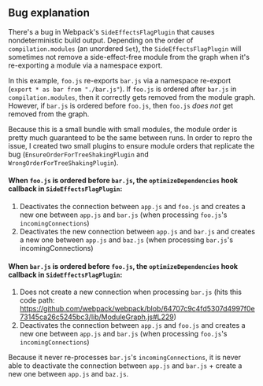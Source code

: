 ## Bug explanation

There's a bug in Webpack's `SideEffectsFlagPlugin` that causes nondeterministic build output. Depending on the order of `compilation.modules` (an unordered `Set`), the `SideEffectsFlagPlugin` will sometimes not remove a side-effect-free module from the graph when it's re-exporting a module via a namespace export.

In this example, `foo.js` re-exports `bar.js` via a namespace re-export (`export * as bar from "./bar.js"`). If `foo.js` is ordered after `bar.js` in `compilation.modules`, then it correctly gets removed from the module graph. However, if `bar.js` is ordered before `foo.js`, then `foo.js` _does not_ get removed from the graph.

Because this is a small bundle with small modules, the module order is pretty much guaranteed to be the same between runs. In order to repro the issue, I created two small plugins to ensure module orders that replicate the bug (`EnsureOrderForTreeShakingPlugin` and `WrongOrderForTreeShakingPlugin`).

#### When `foo.js` is ordered before `bar.js`, the `optimizeDependencies` hook callback in `SideEffectsFlagPlugin`:
1. Deactivates the connection between `app.js` and `foo.js` and creates a new one between `app.js` and `bar.js` (when processing `foo.js`'s `incomingConnections`)
2. Deactivates the new connection between `app.js` and `bar.js` and creates a new one between `app.js` and `baz.js` (when processing `bar.js`'s incomingConnections)

#### When `bar.js` is ordered before `foo.js`, the `optimizeDependencies` hook callback in `SideEffectsFlagPlugin`:
1. Does not create a new connection when processing `bar.js` (hits this code path: https://github.com/webpack/webpack/blob/64707c9c4fd5307d4997f0e73145ca26c5245bc3/lib/ModuleGraph.js#L229)
2. Deactivates the connection between `app.js` and `foo.js` and creates a new one between `app.js` and `bar.js` (when processing `foo.js`'s `incomingConnections`)

Because it never re-processes `bar.js`'s `incomingConnections`, it is never able to deactivate the connection between `app.js` and `bar.js` + create a new one between `app.js` and `baz.js`.

